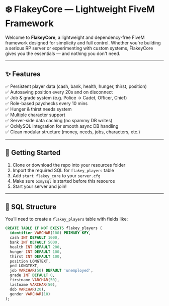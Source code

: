# ❄️ FlakeyCore — Lightweight FiveM Framework

Welcome to **FlakeyCore**, a lightweight and dependency-free FiveM framework designed for simplicity and full control. Whether you're building a serious RP server or experimenting with custom systems, FlakeyCore gives you the essentials — and nothing you don't need.

---

## ✨ Features

✅ Persistent player data (cash, bank, health, hunger, thirst, position)  
✅ Autosaving position every 20s and on disconnect  
✅ Job & grade system (e.g. Police → Cadet, Officer, Chief)  
✅ Role-based paychecks every 10 mins  
✅ Hunger & thirst needs system  
✅ Multiple character support  
✅ Server-side data caching (no spammy DB writes)  
✅ OxMySQL integration for smooth async DB handling  
✅ Clean modular structure (money, needs, jobs, characters, etc.)

---

## 🚀 Getting Started

1. Clone or download the repo into your resources folder  
2. Import the required SQL for `flakey_players` table  
3. Add `start flakey_core` to your `server.cfg`  
4. Make sure `oxmysql` is started before this resource  
5. Start your server and join!

---

## 🧾 SQL Structure

You’ll need to create a `flakey_players` table with fields like:

```sql
CREATE TABLE IF NOT EXISTS flakey_players (
  identifier VARCHAR(100) PRIMARY KEY,
  cash INT DEFAULT 1000,
  bank INT DEFAULT 5000,
  health INT DEFAULT 200,
  hunger INT DEFAULT 100,
  thirst INT DEFAULT 100,
  position LONGTEXT,
  ped LONGTEXT,
  job VARCHAR(50) DEFAULT 'unemployed',
  grade INT DEFAULT 0,
  firstname VARCHAR(50),
  lastname VARCHAR(50),
  dob VARCHAR(20),
  gender VARCHAR(10)
);
